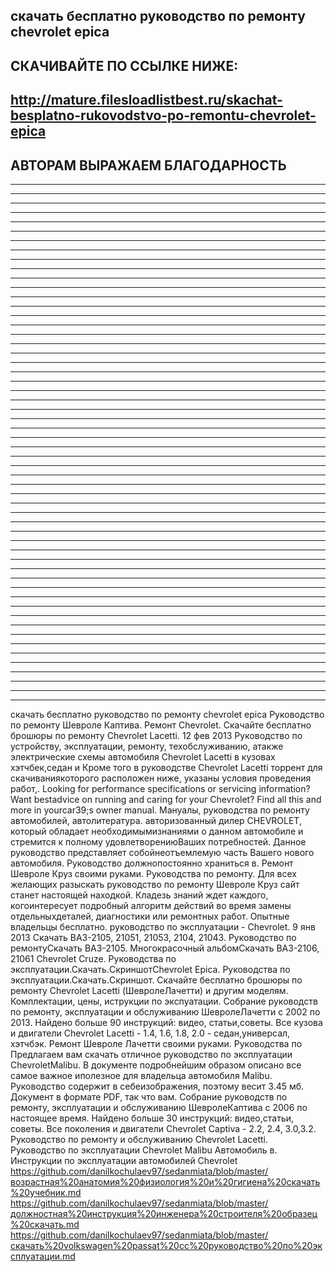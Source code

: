 скачать бесплатно руководство по ремонту chevrolet epica
--------------------------------------------------
СКАЧИВАЙТЕ ПО ССЫЛКЕ НИЖЕ:
--------------------------------------------------
http://mature.filesloadlistbest.ru/skachat-besplatno-rukovodstvo-po-remontu-chevrolet-epica
--------------------------------------------------
АВТОРАМ ВЫРАЖАЕМ БЛАГОДАРНОСТЬ
--------------------------------------------------
--------------------------------------------------
--------------------------------------------------
--------------------------------------------------
--------------------------------------------------
--------------------------------------------------
--------------------------------------------------
--------------------------------------------------
--------------------------------------------------
--------------------------------------------------
--------------------------------------------------
--------------------------------------------------
--------------------------------------------------
--------------------------------------------------
--------------------------------------------------
--------------------------------------------------
--------------------------------------------------
--------------------------------------------------
--------------------------------------------------
--------------------------------------------------
--------------------------------------------------
--------------------------------------------------
--------------------------------------------------
--------------------------------------------------
--------------------------------------------------
--------------------------------------------------
--------------------------------------------------
--------------------------------------------------
--------------------------------------------------
--------------------------------------------------
--------------------------------------------------
--------------------------------------------------
--------------------------------------------------
--------------------------------------------------
--------------------------------------------------
--------------------------------------------------
--------------------------------------------------
--------------------------------------------------
--------------------------------------------------
--------------------------------------------------
--------------------------------------------------
--------------------------------------------------
--------------------------------------------------
--------------------------------------------------
--------------------------------------------------
--------------------------------------------------
--------------------------------------------------
--------------------------------------------------
--------------------------------------------------
--------------------------------------------------
--------------------------------------------------
--------------------------------------------------
--------------------------------------------------
--------------------------------------------------
--------------------------------------------------
--------------------------------------------------
--------------------------------------------------
скачать бесплатно руководство по ремонту chevrolet epica Руководство по ремонту Шевроле Каптива. Ремонт Chevrolet. Скачайте бесплатно брошюры по ремонту Chevrolet Lacetti. 12 фев 2013  Руководство по устройству, эксплуатации, ремонту, техобслуживанию, атакже электрические схемы автомобиля Chevrolet Lacetti в кузовах хэтчбек,седан и  Кроме того в руководстве Chevrolet Lacetti торрент для скачиваниякоторого расположен ниже, указаны условия проведения работ,. Looking for performance specifications or servicing information? Want bestadvice on running and caring for your Chevrolet? Find all this and more in yourcar39;s owner manual. Мануалы, руководства по ремонту автомобилей, автолитература. авторизованный дилер CHEVROLET, который обладает необходимымизнаниями о данном автомобиле и стремится к полному удовлетворениюВаших потребностей. Данное руководство представляет собойнеотъемлемую часть Вашего нового автомобиля. Руководство должнопостоянно храниться в. Ремонт Шевроле Круз своими руками. Руководства по ремонту. Для всех желающих разыскать руководство по ремонту Шевроле Круз сайт станет настоящей находкой. Кладезь знаний ждет каждого, когоинтересует подробный алгоритм действий во время замены отдельныхдеталей, диагностики или ремонтных работ. Опытные владельцы бесплатно. руководство по эксплуатации - Chevrolet. 9 янв 2013  Скачать ВАЗ-2105, 21051, 21053, 2104, 21043. Руководство по ремонтуСкачать ВАЗ-2105. Многокрасочный альбомСкачать ВАЗ-2106, 21061 Chevrolet Cruze. Руководства по эксплуатации.Скачать.CкриншотChevrolet Epica. Руководства по эксплуатации.Скачать.Cкриншот. Скачайте бесплатно брошюры по ремонту Chevrolet Lacetti (ШевролеЛачетти) и другим моделям. Комплектации, цены, иструкции по экспуатации. Собрание руководств по ремонту, эксплуатации и обслуживанию ШевролеЛачетти с 2002 по 2013. Найдено больше 90 инструкций: видео, статьи,советы. Все кузова и двигатели Chevrolet Lacetti - 1.4, 1.6, 1.8, 2.0 - седан,универсал, хэтчбэк. Ремонт Шевроле Лачетти своими руками. Руководства по
Предлагаем вам скачать отличное руководство по эксплуатации ChevroletMalibu. В документе подробнейшим образом описано все самое важное иполезное для владельца автомобиля Malibu. Руководство содержит в себеизображения, поэтому весит 3.45 мб. Документ в формате PDF, так что вам. Собрание руководств по ремонту, эксплуатации и обслуживанию ШевролеКаптива с 2006 по настоящее время. Найдено больше 30 инструкций: видео,статьи, советы. Все поколения и двигатели Chevrolet Captiva - 2.2, 2.4, 3.0,3.2. Руководство по ремонту и обслуживанию Chevrolet Lacetti. Руководство по эксплуатации Chevrolet Malibu  Автомобиль в. Инструкции по эксплуатации автомобилей Chevrolet
https://github.com/danilkochulaev97/sedanmiata/blob/master/возрастная%20анатомия%20физиология%20и%20гигиена%20скачать%20учебник.md
https://github.com/danilkochulaev97/sedanmiata/blob/master/должностная%20инструкция%20инженера%20строителя%20образец%20скачать.md
https://github.com/danilkochulaev97/sedanmiata/blob/master/скачать%20volkswagen%20passat%20cc%20руководство%20по%20эксплуатации.md